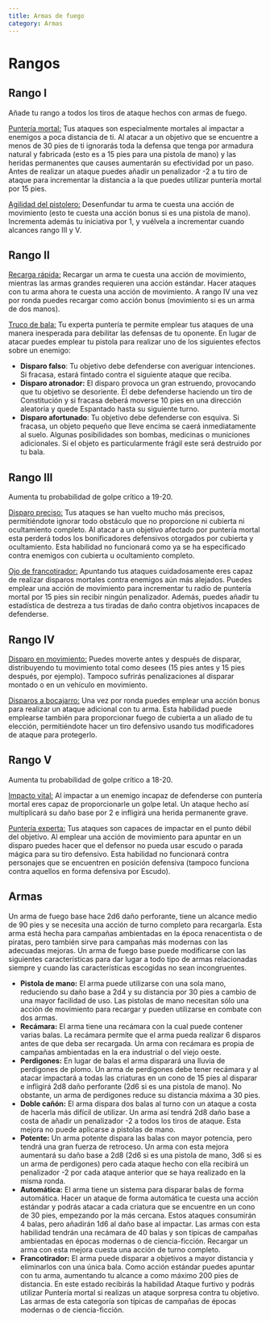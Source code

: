 ```yaml
---
title: Armas de fuego
category: Armas
---
```


# Rangos

## Rango I

Añade tu rango a todos los tiros de ataque hechos con armas de fuego.

<u>Puntería mortal:</u> Tus ataques son especialmente mortales al impactar a enemigos a poca distancia de ti. Al atacar a un objetivo que se encuentre a menos de 30 pies de ti ignorarás toda la defensa que tenga por armadura natural y fabricada (esto es a 15 pies para una pistola de mano) y las heridas permanentes que causes aumentarán su efectividad por un paso. Antes de realizar un ataque puedes añadir un penalizador -2 a tu tiro de ataque para incrementar la distancia a la que puedes utilizar puntería mortal por 15 pies.

<u>Agilidad del pistolero:</u> Desenfundar tu arma te cuesta una acción de movimiento (esto te cuesta una acción bonus si es una pistola de mano). Incrementa además tu iniciativa por 1, y vuélvela a incrementar cuando alcances rango III y V.

## Rango II

<u>Recarga rápida:</u> Recargar un arma te cuesta una acción de movimiento, mientras las armas grandes requieren una acción estándar. Hacer ataques con tu arma ahora te cuesta una acción de movimiento. A rango IV una vez por ronda puedes recargar como acción bonus (movimiento si es un arma de dos manos).

<u>Truco de bala:</u> Tu experta puntería te permite emplear tus ataques de una manera inesperada para debilitar las defensas de tu oponente. En lugar de atacar puedes emplear tu pistola para realizar uno de los siguientes efectos sobre un enemigo:

- **Disparo falso**: Tu objetivo debe defenderse con averiguar intenciones. Si fracasa, estará fintado contra el siguiente ataque que reciba. 
- **Disparo atronador:** El disparo provoca un gran estruendo, provocando que tu objetivo se desoriente. Él debe defenderse haciendo un tiro de Constitución y si fracasa deberá moverse 10 pies en una dirección aleatoria y quede Espantado hasta su siguiente turno.
- **Disparo afortunado**: Tu objetivo debe defenderse con esquiva. Si fracasa, un objeto pequeño que lleve encima se caerá inmediatamente al suelo. Algunas posibilidades son bombas, medicinas o municiones adicionales. Si el objeto es particularmente frágil este será destruido por tu bala.

## Rango III

Aumenta tu probabilidad de golpe crítico a 19-20.

<u>Disparo preciso:</u> Tus ataques se han vuelto mucho más precisos, permitiéndote ignorar todo obstáculo que no proporcione ni cubierta ni ocultamiento completo. Al atacar a un objetivo afectado por puntería mortal esta perderá todos los bonificadores defensivos otorgados por cubierta y ocultamiento. Esta habilidad no funcionará como ya se ha especificado contra enemigos con cubierta u ocultamiento completo.

<u>Ojo de francotirador:</u> Apuntando tus ataques cuidadosamente eres capaz de realizar disparos mortales contra enemigos aún más alejados. Puedes emplear una acción de movimiento para incrementar tu radio de puntería mortal por 15 pies sin recibir ningún penalizador. Además, puedes añadir tu estadística de destreza a tus tiradas de daño contra objetivos incapaces de defenderse.

## Rango IV

<u>Disparo en movimiento:</u> Puedes moverte antes y después de disparar, distribuyendo tu movimiento total como desees (15 pies antes y 15 pies después, por ejemplo). Tampoco sufrirás penalizaciones al disparar montado o en un vehículo en movimiento.

<u>Disparos a bocajarro:</u> Una vez por ronda puedes emplear una acción bonus para realizar un ataque adicional con tu arma. Esta habilidad puede emplearse también para proporcionar fuego de cubierta a un aliado de tu elección, permitiéndote hacer un tiro defensivo usando tus modificadores de ataque para protegerlo. 

## Rango V

Aumenta tu probabilidad de golpe crítico a 18-20.

<u>Impacto vital:</u> Al impactar a un enemigo incapaz de defenderse con puntería mortal eres capaz de proporcionarle un golpe letal. Un ataque hecho así multiplicará su daño base por 2 e infligirá una herida permanente grave.

<u>Puntería experta:</u> Tus ataques son capaces de impactar en el punto débil del objetivo. Al emplear una acción de movimiento para apuntar en un disparo puedes hacer que el defensor no pueda usar escudo o parada mágica para su tiro defensivo. Esta habilidad no funcionará contra personajes que se encuentren en posición defensiva (tampoco funciona contra aquellos en forma defensiva por Escudo).

## Armas 

Un arma de fuego base hace 2d6 daño perforante, tiene un alcance medio de 90 pies y se necesita una acción de turno completo para recargarla. Esta arma está hecha para campañas ambientadas en la época renacentista o de piratas, pero también sirve para campañas más modernas con las adecuadas mejoras. Un arma de fuego base puede modificarse con las siguientes características para dar lugar a todo tipo de armas relacionadas siempre y cuando las características escogidas no sean incongruentes.

- **Pistola de mano:** El arma puede utilizarse con una sola mano, reduciendo su daño base a 2d4 y su distancia por 30 pies a cambio de una mayor facilidad de uso. Las pistolas de mano necesitan sólo una acción de movimiento para recargar y pueden utilizarse en combate con dos armas.
- **Recámara:** El arma tiene una recámara con la cual puede contener varias balas. La recámara permite que el arma pueda realizar 6 disparos antes de que deba ser recargada. Un arma con recámara es propia de campañas ambientadas en la era industrial o del viejo oeste. 
- **Perdigones:** En lugar de balas el arma disparará una lluvia de perdigones de plomo. Un arma de perdigones debe tener recámara y al atacar impactará a todas las criaturas en un cono de 15 pies al disparar e infligirá 2d8 daño perforante (2d6 si es una pistola de mano). No obstante, un arma de perdigones reduce su distancia máxima a 30 pies.
- **Doble cañón:** El arma dispara dos balas al turno con un ataque a costa de hacerla más difícil de utilizar. Un arma así tendrá 2d8 daño base a costa de añadir un penalizador -2 a todos los tiros de ataque. Esta mejora no puede aplicarse a pistolas de mano.
- **Potente:** Un arma potente dispara las balas con mayor potencia, pero tendrá una gran fuerza de retroceso. Un arma con esta mejora aumentará su daño base a 2d8 (2d6 si es una pistola de mano, 3d6 si es un arma de perdigones) pero cada ataque hecho con ella recibirá un penalizador -2 por cada ataque anterior que se haya realizado en la misma ronda.
- **Automática:** El arma tiene un sistema para disparar balas de forma automática. Hacer un ataque de forma automática te cuesta una acción estándar y podrás atacar a cada criatura que se encuentre en un cono de 30 pies, empezando por la más cercana. Estos ataques consumirán 4 balas, pero añadirán 1d6 al daño base al impactar. Las armas con esta habilidad tendrán una recámara de 40 balas y son típicas de campañas ambientadas en épocas modernas o de ciencia-ficción. Recargar un arma con esta mejora cuesta una acción de turno completo.
- **Francotirador:** El arma puede disparar a objetivos a mayor distancia y eliminarlos con una única bala. Como acción estándar puedes apuntar con tu arma, aumentando tu alcance a como máximo 200 pies de distancia. En este estado recibirás la habilidad Ataque furtivo y podrás utilizar Puntería mortal si realizas un ataque sorpresa contra tu objetivo. Las armas de esta categoría son típicas de campañas de épocas modernas o de ciencia-ficción.